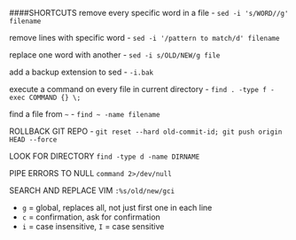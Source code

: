 
####SHORTCUTS
remove every specific word in a file - `sed -i 's/WORD//g' filename`   

remove lines with specific word - `sed -i '/pattern to match/d' filename ` 

replace one word with another - `sed -i s/OLD/NEW/g file` 

add a backup extension to sed - `-i.bak`    

execute a command on every file in current directory - `find . -type f -exec COMMAND {} \;`    
  
find a file from `~` - `find ~ -name filename`  

ROLLBACK GIT REPO - 
`git reset --hard old-commit-id; git push origin HEAD --force`

LOOK FOR DIRECTORY
`find -type d -name DIRNAME`

PIPE ERRORS TO NULL
`command 2>/dev/null`

SEARCH AND REPLACE VIM
`:%s/old/new/gci`

+ `g` = global, replaces all, not just first one in each line
+ `c` = confirmation, ask for confirmation
+ `i` = case insensitive, `I` = case sensitive



 
